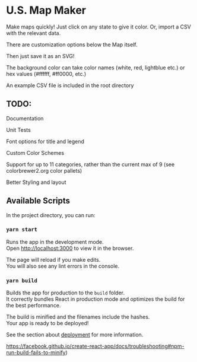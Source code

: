 # U.S. Map Maker

Make maps quickly! Just click on any state to give it color. Or, import a CSV with the relevant data.

There are customization options below the Map itself.

Then just save it as an SVG!

The background color can take color names (white, red, lightblue etc.) or hex values (#ffffff, #ff0000, etc.)

An example CSV file is included in the root directory



## TODO:

Documentation

Unit Tests

Font options for title and legend

Custom Color Schemes

Support for up to 11 categories, rather than the current max of 9 (see colorbrewer2.org color pallets)

Better Styling and layout





## Available Scripts

In the project directory, you can run:

### `yarn start`

Runs the app in the development mode.\
Open [http://localhost:3000](http://localhost:3000) to view it in the browser.

The page will reload if you make edits.\
You will also see any lint errors in the console.

### `yarn build`

Builds the app for production to the `build` folder.\
It correctly bundles React in production mode and optimizes the build for the best performance.

The build is minified and the filenames include the hashes.\
Your app is ready to be deployed!

See the section about [deployment](https://facebook.github.io/create-react-app/docs/deployment) for more information.

https://facebook.github.io/create-react-app/docs/troubleshooting#npm-run-build-fails-to-minify)
